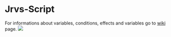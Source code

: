 # Jrvs-Script

For informations about variables, conditions, effects and variables go to <a href="https://github.com/loonypl/Jrvs-Script/wiki">wiki</a> page.
<img src="http://i.imgur.com/NkhFCOh.png"/>
